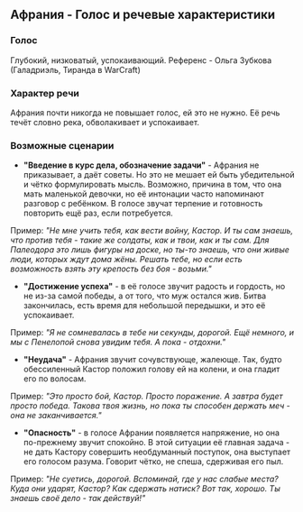 ## Афрания - Голос и речевые характеристики

### Голос

Глубокий, низковатый, успокаивающий. Референс - Ольга Зубкова (Галадриэль, Тиранда в WarCraft)

### Характер речи

Афрания почти никогда не повышает голос, ей это не нужно. Её речь течёт словно река, обволакивает и успокаивает.

### Возможные сценарии

* **"Введение в курс дела, обозначение задачи"** - Афрания не приказывает, а даёт советы. Но это не мешает ей быть убедительной и чётко формулировать мысль. Возможно, причина в том, что она мать маленькой девочки, но её интонации часто напоминают разговор с ребёнком. В голосе звучат терпение и готовность повторить ещё раз, если потребуется.

Пример: _"Не мне учить тебя, как вести войну, Кастор. И ты сам знаешь, что против тебя - такие же солдаты, как и твои, как и ты сам. Для Палеодора это лишь фигуры на доске, но ты-то знаешь, что они живые люди, которых ждут дома жёны. Решать тебе, но если есть возможность взять эту крепость без боя - возьми."_

* **"Достижение успеха"** - в её голосе звучит радость и гордость, но не из-за самой победы, а от того, что муж остался жив. Битва закончилась, есть время для небольшой передышки, и это её успокаивает.

Пример: _"Я не сомневалась в тебе ни секунды, дорогой. Ещё немного, и мы с Пенелопой снова увидим тебя. А пока - отдохни."_

* **"Неудача"** - Афрания звучит сочувствующе, жалеюще. Так, будто обессиленный Кастор положил голову ей на колени, и она гладит его по волосам.

Пример: _"Это просто бой, Кастор. Просто поражение. А завтра будет просто победа. Такова твоя жизнь, но пока ты способен держать меч - она не заканчивается."_

* **"Опасность"** - в голосе Афрании появляется напряжение, но она по-прежнему звучит спокойно. В этой ситуации её главная задача - не дать Кастору совершить необдуманный поступок, она выступает его голосом разума. Говорит чётко, не спеша, сдерживая его пыл.

Пример: _"Не суетись, дорогой. Вспоминай, где у нас слабые места? Куда они ударят, Кастор? Как сдержать натиск? Вот так, хорошо. Ты знаешь своё дело - так действуй!"_